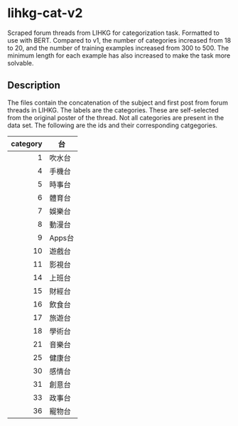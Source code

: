 # lihkg-cat-v2
Scraped forum threads from LIHKG for categorization task. Formatted to use with BERT. Compared to v1, the number of categories increased from 18 to 20, and the number of training examples increased from 300 to 500. The minimum length for each example has also increased to make the task more solvable.

## Description
The files contain the concatenation of the subject and first post from forum threads in LIHKG. 
The labels are the categories. These are self-selected from the original poster of the thread.
Not all categories are present in the data set. The following are the ids and their corresponding
catgegories.

|category|台|
|-------:|--|
|1|吹水台|
|4|手機台|
|5|時事台|
|6|體育台|
|7|娛樂台|
|8|動漫台|
|9|Apps台|
|10|遊戲台|
|11|影視台|
|14|上班台|
|15|財經台|
|16|飲食台|
|17|旅遊台|
|18|學術台|
|21|音樂台|
|25|健康台|
|30|感情台|
|31|創意台|
|33|政事台|
|36|寵物台|
